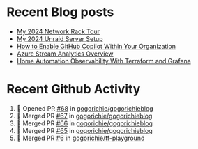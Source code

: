 # Recent Blog posts
<!-- BLOG-POST-LIST:START -->
- [My 2024 Network Rack Tour](https://www.gogorichie.com/blog/my-2024-network-rack-tour/)
- [My 2024 Unraid Server Setup](https://www.gogorichie.com/blog/my-2024-unraid-server/)
- [How to Enable GitHub Copilot Within Your Organization](https://www.gogorichie.com/blog/microsoft/githubcopilot-enabling/)
- [Azure Stream Analytics Overview](https://www.gogorichie.com/blog/microsoft/azure-stream-analytics-overview/)
- [Home Automation Observability With Terraform and Grafana](https://www.gogorichie.com/blog/homeautomationobservability/)
<!-- BLOG-POST-LIST:END -->


# Recent Github Activity
<!--START_SECTION:activity-->
1. 💪 Opened PR [#68](https://github.com/gogorichie/gogorichieblog/pull/68) in [gogorichie/gogorichieblog](https://github.com/gogorichie/gogorichieblog)
2. 🎉 Merged PR [#67](https://github.com/gogorichie/gogorichieblog/pull/67) in [gogorichie/gogorichieblog](https://github.com/gogorichie/gogorichieblog)
3. 🎉 Merged PR [#66](https://github.com/gogorichie/gogorichieblog/pull/66) in [gogorichie/gogorichieblog](https://github.com/gogorichie/gogorichieblog)
4. 🎉 Merged PR [#65](https://github.com/gogorichie/gogorichieblog/pull/65) in [gogorichie/gogorichieblog](https://github.com/gogorichie/gogorichieblog)
5. 🎉 Merged PR [#6](https://github.com/gogorichie/tf-playground/pull/6) in [gogorichie/tf-playground](https://github.com/gogorichie/tf-playground)
<!--END_SECTION:activity-->

